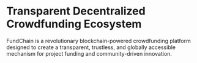# Transparent Decentralized Crowdfunding Ecosystem
 FundChain is a revolutionary blockchain-powered crowdfunding platform designed to create a transparent, trustless, and globally accessible mechanism for project funding and community-driven innovation.
